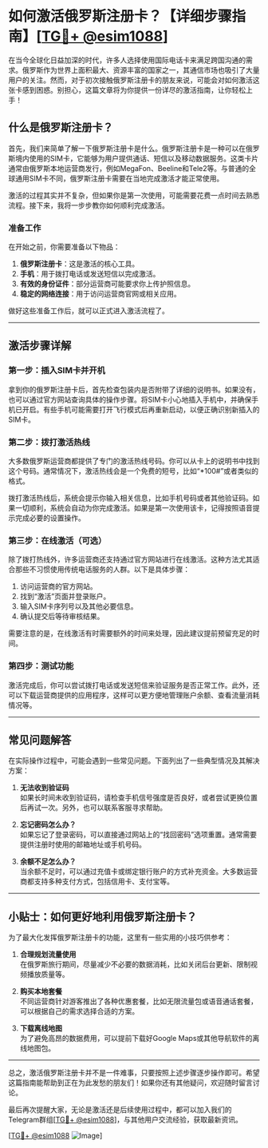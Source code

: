 # 如何激活俄罗斯注册卡？【详细步骤指南】[[TG💪+ @esim1088](https://t.me/s/esim1088)]

在当今全球化日益加深的时代，许多人选择使用国际电话卡来满足跨国沟通的需求。俄罗斯作为世界上面积最大、资源丰富的国家之一，其通信市场也吸引了大量用户的关注。然而，对于初次接触俄罗斯注册卡的朋友来说，可能会对如何激活这张卡感到困惑。别担心，这篇文章将为你提供一份详尽的激活指南，让你轻松上手！

## 什么是俄罗斯注册卡？

首先，我们来简单了解一下俄罗斯注册卡是什么。俄罗斯注册卡是一种可以在俄罗斯境内使用的SIM卡，它能够为用户提供通话、短信以及移动数据服务。这类卡片通常由俄罗斯本地运营商发行，例如MegaFon、Beeline和Tele2等。与普通的全球通用SIM卡不同，俄罗斯注册卡需要在当地完成激活才能正常使用。

激活的过程其实并不复杂，但如果你是第一次使用，可能需要花费一点时间去熟悉流程。接下来，我将一步步教你如何顺利完成激活。

### 准备工作

在开始之前，你需要准备以下物品：

1. **俄罗斯注册卡**：这是激活的核心工具。
2. **手机**：用于拨打电话或发送短信以完成激活。
3. **有效的身份证件**：部分运营商可能要求你上传护照信息。
4. **稳定的网络连接**：用于访问运营商官网或相关应用。

做好这些准备工作后，就可以正式进入激活流程了。

---

## 激活步骤详解

### 第一步：插入SIM卡并开机

拿到你的俄罗斯注册卡后，首先检查包装内是否附带了详细的说明书。如果没有，也可以通过官方网站查询具体的操作步骤。将SIM卡小心地插入手机中，并确保手机已开启。有些手机可能需要打开飞行模式后再重新启动，以便正确识别新插入的SIM卡。

### 第二步：拨打激活热线

大多数俄罗斯运营商都提供了专门的激活热线号码。你可以从卡上的说明书中找到这个号码。通常情况下，激活热线会是一个免费的短号，比如“*100#”或者类似的格式。

拨打激活热线后，系统会提示你输入相关信息，比如手机号码或者其他验证码。如果一切顺利，系统会自动为你完成激活。如果是第一次使用该卡，记得按照语音提示完成必要的设置操作。

### 第三步：在线激活（可选）

除了拨打热线外，许多运营商还支持通过官方网站进行在线激活。这种方法尤其适合那些不习惯使用传统电话服务的人群。以下是具体步骤：

1. 访问运营商的官方网站。
2. 找到“激活”页面并登录账户。
3. 输入SIM卡序列号以及其他必要信息。
4. 确认提交后等待审核结果。

需要注意的是，在线激活有时需要额外的时间来处理，因此建议提前预留充足的时间。

### 第四步：测试功能

激活完成后，你可以尝试拨打电话或发送短信来验证服务是否正常工作。此外，还可以下载运营商提供的应用程序，这样可以更方便地管理账户余额、查看流量消耗情况等。

---

## 常见问题解答

在实际操作过程中，可能会遇到一些常见问题。下面列出了一些典型情况及其解决方案：

1. **无法收到验证码**  
   如果长时间未收到验证码，请检查手机信号强度是否良好，或者尝试更换位置后再试一次。另外，也可以联系客服寻求帮助。

2. **忘记密码怎么办？**  
   如果忘记了登录密码，可以直接通过网站上的“找回密码”选项重置。通常需要提供注册时使用的邮箱地址或手机号码。

3. **余额不足怎么办？**  
   当余额不足时，可以通过充值卡或绑定银行账户的方式补充资金。大多数运营商都支持多种支付方式，包括信用卡、支付宝等。

---

## 小贴士：如何更好地利用俄罗斯注册卡？

为了最大化发挥俄罗斯注册卡的功能，这里有一些实用的小技巧供参考：

1. **合理规划流量使用**  
   在俄罗斯旅行期间，尽量减少不必要的数据消耗，比如关闭后台更新、限制视频播放质量等。

2. **购买本地套餐**  
   不同运营商针对游客推出了各种优惠套餐，比如无限流量包或语音通话套餐，可以根据自己的需求选择合适的方案。

3. **下载离线地图**  
   为了避免高昂的数据费用，可以提前下载好Google Maps或其他导航软件的离线地图包。

---

总之，激活俄罗斯注册卡并不是一件难事，只要按照上述步骤逐步操作即可。希望这篇指南能帮助到正在为此发愁的朋友们！如果你还有其他疑问，欢迎随时留言讨论。

最后再次提醒大家，无论是激活还是后续使用过程中，都可以加入我们的Telegram群组[[TG💪+ @esim1088](https://t.me/s/esim1088)]，与其他用户交流经验，获取最新资讯。

[[TG💪+ @esim1088](https://t.me/s/esim1088) ![Image](https://i.postimg.cc/4NQfJmqS/Snipaste-2025-05-13-00-14-12.png)]